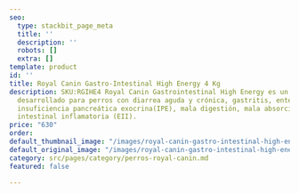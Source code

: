 ```yaml
---
seo:
  type: stackbit_page_meta
  title: ''
  description: ''
  robots: []
  extra: []
template: product
id: ''
title: Royal Canin Gastro-Intestinal High Energy 4 Kg
description: SKU:RGIHE4 Royal Canin Gastrointestinal High Energy es un alimento seco
  desarrollado para perros con diarrea aguda y crónica, gastritis, enteritis, colitis,
  insuficiencia pancreática exocrina(IPE), mala digestión, mala absorción y enfermedad
  intestinal inflamatoria (EII).
price: "630"
order: 
default_thumbnail_image: "/images/royal-canin-gastro-intestinal-high-energy.jpg"
default_original_image: "/images/royal-canin-gastro-intestinal-high-energy.jpg"
category: src/pages/category/perros-royal-canin.md
featured: false

---
```

